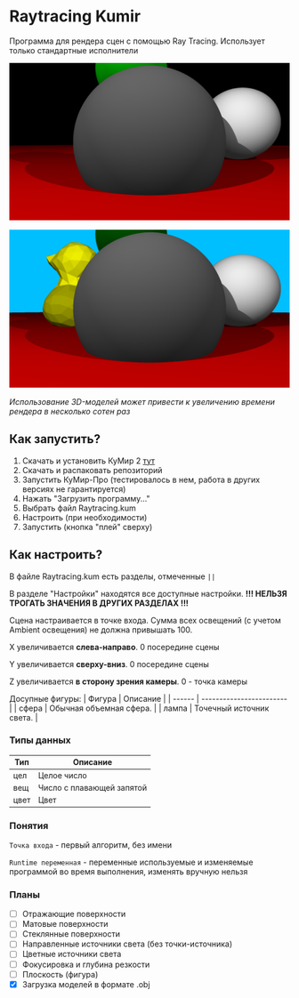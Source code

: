 # Raytracing Kumir
Программа для рендера сцен с помощью Ray Tracing. Использует только стандартные исполнители

![Пример](picture.png)

![Пример с уточкой](picture2.jpg)

*Использование 3D-моделей может привести к увеличению времени рендера в несколько сотен раз*

## Как запустить?
1. Скачать и установить КуМир 2 [тут](https://www.niisi.ru/kumir/dl.htm)
2. Скачать и распаковать репозиторий
3. Запустить КуМир-Про (тестировалось в нем, работа в других версиях не гарантируется)
4. Нажать "Загрузить программу..."
5. Выбрать файл Raytracing.kum
6. Настроить (при необходимости)
7. Запустить (кнопка "плей" сверху)

## Как настроить?
В файле Raytracing.kum есть разделы, отмеченные `||`

В разделе "Настройки" находятся все доступные настройки. **!!! НЕЛЬЗЯ ТРОГАТЬ ЗНАЧЕНИЯ В ДРУГИХ РАЗДЕЛАХ !!!**

Сцена настраивается в точке входа. Сумма всех освещений (с учетом Ambient освещения) не должна привышать 100.

X увеличивается **слева-направо**. 0 посередине сцены

Y увеличивается **сверху-вниз**. 0 посередине сцены

Z увеличивается **в сторону зрения камеры**. 0 - точка камеры


Досупные фигуры:
| Фигура | Описание                 |
| ------ | ------------------------ |
| сфера  | Обычная объемная сфера.  |
| лампа  | Точечный источник света. |

### Типы данных 
| Тип  | Описание                  |
| ---- | ------------------------- |
| цел  | Целое число               |
| вещ  | Число с плавающей запятой |
| цвет | Цвет                      |

### Понятия
`Точка входа` - первый алгоритм, без имени

`Runtime переменная` - переменные используемые и изменяемые программой во время выполнения, изменять вручную нельзя

### Планы

- [ ] Отражающие поверхности
- [ ] Матовые поверхности
- [ ] Стеклянные поверхности
- [ ] Направленные источники света (без точки-источника)
- [ ] Цветные источники света
- [ ] Фокусировка и глубина резкости
- [ ] Плоскость (фигура)
- [x] Загрузка моделей в формате .obj
